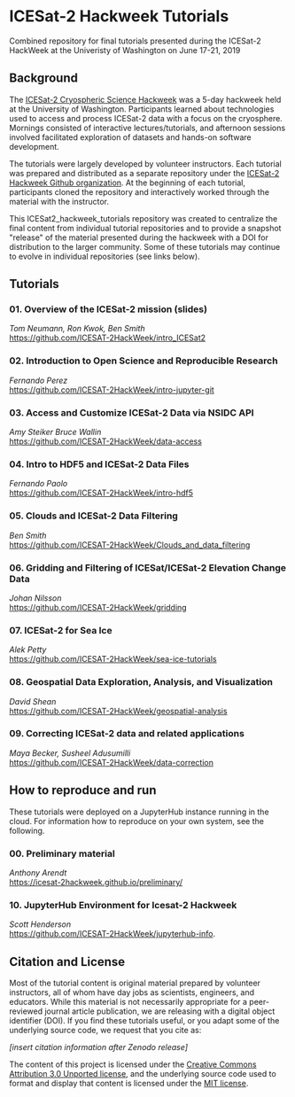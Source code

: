 # ICESat-2 Hackweek Tutorials
Combined repository for final tutorials presented during the ICESat-2 HackWeek at the Univeristy of Washington on June 17-21, 2019

## Background
The [ICESat-2 Cryospheric Science Hackweek](https://icesat-2hackweek.github.io/) was a 5-day hackweek held at the University of Washington. Participants learned about technologies used to access and process ICESat-2 data with a focus on the cryosphere. Mornings consisted of interactive lectures/tutorials, and afternoon sessions involved facilitated exploration of datasets and hands-on software development.  

The tutorials were largely developed by volunteer instructors.  Each tutorial was prepared and distributed as a separate repository under the [ICESat-2 Hackweek Github organization](https://github.com/ICESAT-2HackWeek).  At the beginning of each tutorial, participants cloned the repository and interactively worked through the material with the instructor.  

This ICESat2_hackweek_tutorials repository was created to centralize the final content from individual tutorial repositories and to provide a snapshot "release" of the material presented during the hackweek with a DOI for distribution to the larger community.  Some of these tutorials may continue to evolve in individual repositories (see links below).

## Tutorials 
### 01. Overview of the ICESat-2 mission (slides)
*Tom Neumann, Ron Kwok, Ben Smith*  
https://github.com/ICESAT-2HackWeek/intro_ICESat2

### 02. Introduction to Open Science and Reproducible Research
*Fernando Perez*  
https://github.com/ICESAT-2HackWeek/intro-jupyter-git

### 03. Access and Customize ICESat-2 Data via NSIDC API
*Amy Steiker Bruce Wallin*  
https://github.com/ICESAT-2HackWeek/data-access

### 04. Intro to HDF5 and ICESat-2 Data Files
*Fernando Paolo*  
https://github.com/ICESAT-2HackWeek/intro-hdf5

### 05. Clouds and ICESat-2 Data Filtering
*Ben Smith*  
https://github.com/ICESAT-2HackWeek/Clouds_and_data_filtering

### 06. Gridding and Filtering of ICESat/ICESat-2 Elevation Change Data
*Johan Nilsson*   
https://github.com/ICESAT-2HackWeek/gridding

### 07. ICESat-2 for Sea Ice
*Alek Petty*  
https://github.com/ICESAT-2HackWeek/sea-ice-tutorials

### 08. Geospatial Data Exploration, Analysis, and Visualization
*David Shean*  
https://github.com/ICESAT-2HackWeek/geospatial-analysis

### 09. Correcting ICESat-2 data and related applications
*Maya Becker, Susheel Adusumilli*  
https://github.com/ICESAT-2HackWeek/data-correction

## How to reproduce and run
These tutorials were deployed on a JupyterHub instance running in the cloud.  For information how to reproduce on your own system, see the following.

### 00. Preliminary material
*Anthony Arendt*  
https://icesat-2hackweek.github.io/preliminary/

### 10. JupyterHub Environment for Icesat-2 Hackweek
*Scott Henderson*  
https://github.com/ICESAT-2HackWeek/jupyterhub-info.

## Citation and License
Most of the tutorial content is original material prepared by volunteer instructors, all of whom have day jobs as scientists, engineers, and educators.  While this material is not necessarily appropriate for a peer-reviewed journal article publication, we are releasing with a digital object identifier (DOI).  If you find these tutorials useful, or you adapt some of the underlying source code, we request that you cite as:

*[insert citation information after Zenodo release]*

The content of this project is licensed under the [Creative Commons Attribution 3.0 Unported license](https://creativecommons.org/licenses/by/3.0/), and the underlying source code used to format and display that content is licensed under the [MIT license](LICENSE.md).
